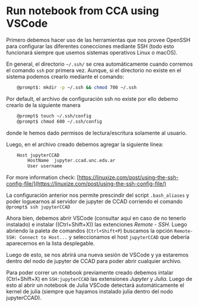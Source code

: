 # Run notebook from CCA using VSCode

Primero debemos hacer uso de las herramientas que nos provee OpenSSH para configurar las diferentes conecciones mediante SSH (todo esto funcionará siempre que usemos sistemas operativos Linux o macOS).

En general, el directorio `~/.ssh/` se crea automáticamente cuando corremos el comando `ssh` por primera vez. Aunque, si el directorio no existe en el sistema podemos crearlo mediante el comando:
```bash
    @prompt$: mkdir -p ~/.ssh && chmod 700 ~/.ssh
```

Por default, el archivo de configuración ssh no existe por ello debemo crearlo de la siguiente manera
```bash
    @prompt$ touch ~/.ssh/config
    @prompt$ chmod 600 ~/.ssh/config
```
donde le hemos dado permisos de lectura/escritura solamente al usuario.

Luego, en el archivo creado debemos agregar la siguiente línea:
```bash
    Host jupyterCCAD
        HostName  jupyter.ccad.unc.edu.ar
        User username
```

For more information check: [https://linuxize.com/post/using-the-ssh-config-file/](https://linuxize.com/post/using-the-ssh-config-file/)

La configuración anterior nos permite prescindir del script `.bash_aliases` y poder loguearnos al servidor de jupyter de CCAD corriendo el comando `@prompt$ ssh jupyterCCAD`


Ahora bien, debemos abrir VSCode (consultar aquí en caso de no tenerlo instalado) e instalar ((Ctrl+Shift+X)) las extenciones *Remote - SSH*. Luego abriendo la paleta de comandos (`Ctrl+Shift+P`) buscamos la opción `Remote-SSH: Connect to Host...` y seleccionamos el host `jupyterCCAD` que debería aparecernos en la lista desplegable.

Luego de esto, se nos abrirá una nueva sesión de VSCode y ya estaremos dentro del nodo de jupyter de CCAD para poder abrir cualquier archivo.

Para poder correr un notebook previamente creado debemos intalar (Ctrl+Shift+X) en `SSH:jupyterCCAD` las extensiones *Jupyter* y *Julia*. Luego de esto al abrir un notebook de Julia VSCode detectará automáticamente el kernel de julia (siempre que hayamos instalado julia dentro del nodo jupyterCCAD).